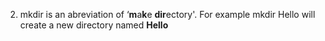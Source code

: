 2. mkdir is an abreviation of  ‘**m**a**k**e **dir**ectory'.
For example mkdir Hello will create a new directory named **Hello**

